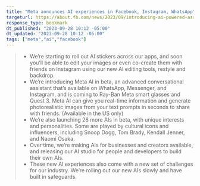 ```yaml
---
title: "Meta announces AI experiences in Facebook, Instagram, WhatsApp"
targeturl: https://about.fb.com/news/2023/09/introducing-ai-powered-assistants-characters-and-creative-tools/
response_type: bookmark
dt_published: "2023-09-28 10:12 -05:00"
dt_updated: "2023-09-28 10:12 -05:00"
tags: ["meta","ai","facebook"]
---
```


>    - We’re starting to roll out AI stickers across our apps, and soon you’ll be able to edit your images or even co-create them with friends on Instagram using our new AI editing tools, restyle and backdrop. 
>    - We’re introducing Meta AI in beta, an advanced conversational assistant that’s available on WhatsApp, Messenger, and Instagram, and is coming to Ray-Ban Meta smart glasses and Quest 3. Meta AI can give you real-time information and generate photorealistic images from your text prompts in seconds to share with friends. (Available in the US only)
>    - We’re also launching 28 more AIs in beta, with unique interests and personalities. Some are played by cultural icons and influencers, including Snoop Dogg, Tom Brady, Kendall Jenner, and Naomi Osaka. 
>    - Over time, we’re making AIs for businesses and creators available, and releasing our AI studio for people and developers to build their own AIs. 
>    - These new AI experiences also come with a new set of challenges for our industry. We’re rolling out our new AIs slowly and have built in safeguards.


